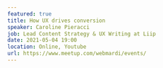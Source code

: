 ```yaml
---
featured: true
title: How UX drives conversion
speaker: Caroline Pieracci
job: Lead Content Strategy & UX Writing at Liip 
date: 2021-05-04 19:00
location: Online, Youtube
url: https://www.meetup.com/webmardi/events/
---
```

